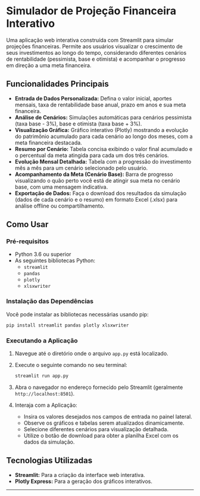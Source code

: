 # Simulador de Projeção Financeira Interativo

Uma aplicação web interativa construída com Streamlit para simular projeções financeiras. Permite aos usuários visualizar o crescimento de seus investimentos ao longo do tempo, considerando diferentes cenários de rentabilidade (pessimista, base e otimista) e acompanhar o progresso em direção a uma meta financeira.

## Funcionalidades Principais

*   **Entrada de Dados Personalizada:** Defina o valor inicial, aportes mensais, taxa de rentabilidade base anual, prazo em anos e sua meta financeira.
*   **Análise de Cenários:** Simulações automáticas para cenários pessimista (taxa base - 3%), base e otimista (taxa base + 3%).
*   **Visualização Gráfica:** Gráfico interativo (Plotly) mostrando a evolução do patrimônio acumulado para cada cenário ao longo dos meses, com a meta financeira destacada.
*   **Resumo por Cenário:** Tabela concisa exibindo o valor final acumulado e o percentual da meta atingida para cada um dos três cenários.
*   **Evolução Mensal Detalhada:** Tabela com a progressão do investimento mês a mês para um cenário selecionado pelo usuário.
*   **Acompanhamento da Meta (Cenário Base):** Barra de progresso visualizando o quão perto você está de atingir sua meta no cenário base, com uma mensagem indicativa.
*   **Exportação de Dados:** Faça o download dos resultados da simulação (dados de cada cenário e o resumo) em formato Excel (.xlsx) para análise offline ou compartilhamento.

## Como Usar

### Pré-requisitos

*   Python 3.6 ou superior
*   As seguintes bibliotecas Python:
    *   `streamlit`
    *   `pandas`
    *   `plotly`
    *   `xlsxwriter`

### Instalação das Dependências

Você pode instalar as bibliotecas necessárias usando pip:

```bash
pip install streamlit pandas plotly xlsxwriter
```

### Executando a Aplicação

1.  Navegue até o diretório onde o arquivo `app.py` está localizado.
2.  Execute o seguinte comando no seu terminal:

    ```bash
    streamlit run app.py
    ```
3.  Abra o navegador no endereço fornecido pelo Streamlit (geralmente `http://localhost:8501`).
4.  Interaja com a Aplicação:
    *   Insira os valores desejados nos campos de entrada no painel lateral.
    *   Observe os gráficos e tabelas serem atualizados dinamicamente.
    *   Selecione diferentes cenários para visualização detalhada.
    *   Utilize o botão de download para obter a planilha Excel com os dados da simulação.

## Tecnologias Utilizadas

*   **Streamlit:** Para a criação da interface web interativa.
*   **Plotly Express:** Para a geração dos gráficos interativos.

---